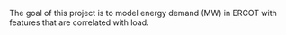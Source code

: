 The goal of this project is to model energy demand (MW) in ERCOT with features that are correlated with load.


